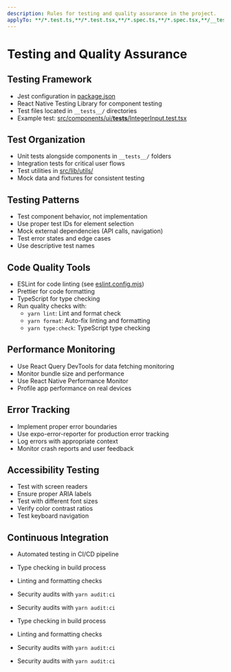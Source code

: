 ```yaml
---
description: Rules for testing and quality assurance in the project.
applyTo: **/*.test.ts,**/*.test.tsx,**/*.spec.ts,**/*.spec.tsx,**/__tests__/**
---
```


# Testing and Quality Assurance

## Testing Framework

- Jest configuration in [package.json](mdc:package.json)
- React Native Testing Library for component testing
- Test files located in `__tests__/` directories
- Example test: [src/components/ui/**tests**/IntegerInput.test.tsx](mdc:src/components/ui/__tests__/IntegerInput.test.tsx)

## Test Organization

- Unit tests alongside components in `__tests__/` folders
- Integration tests for critical user flows
- Test utilities in [src/lib/utils/](mdc:src/lib/utils/)
- Mock data and fixtures for consistent testing

## Testing Patterns

- Test component behavior, not implementation
- Use proper test IDs for element selection
- Mock external dependencies (API calls, navigation)
- Test error states and edge cases
- Use descriptive test names

## Code Quality Tools

- ESLint for code linting (see [eslint.config.mjs](mdc:eslint.config.mjs))
- Prettier for code formatting
- TypeScript for type checking
- Run quality checks with:
  - `yarn lint`: Lint and format check
  - `yarn format`: Auto-fix linting and formatting
  - `yarn type:check`: TypeScript type checking

## Performance Monitoring

- Use React Query DevTools for data fetching monitoring
- Monitor bundle size and performance
- Use React Native Performance Monitor
- Profile app performance on real devices

## Error Tracking

- Implement proper error boundaries
- Use expo-error-reporter for production error tracking
- Log errors with appropriate context
- Monitor crash reports and user feedback

## Accessibility Testing

- Test with screen readers
- Ensure proper ARIA labels
- Test with different font sizes
- Verify color contrast ratios
- Test keyboard navigation

## Continuous Integration

- Automated testing in CI/CD pipeline
- Type checking in build process
- Linting and formatting checks
- Security audits with `yarn audit:ci`

- Security audits with `yarn audit:ci`

- Type checking in build process
- Linting and formatting checks
- Security audits with `yarn audit:ci`

- Security audits with `yarn audit:ci`
